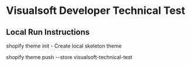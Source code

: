 # Visualsoft Developer Technical Test

## Local Run Instructions

shopify theme init - Create local skeleton theme

shopify theme push --store visualsoft-technical-test
